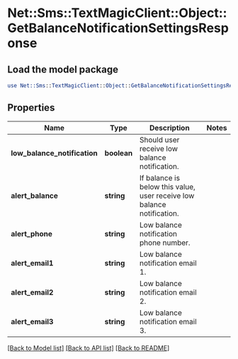 # Net::Sms::TextMagicClient::Object::GetBalanceNotificationSettingsResponse

## Load the model package
```perl
use Net::Sms::TextMagicClient::Object::GetBalanceNotificationSettingsResponse;
```

## Properties
Name | Type | Description | Notes
------------ | ------------- | ------------- | -------------
**low_balance_notification** | **boolean** | Should user receive low balance notification. | 
**alert_balance** | **string** | If balance is below this value, user receive low balance notification. | 
**alert_phone** | **string** | Low balance notification phone number. | 
**alert_email1** | **string** | Low balance notification email 1. | 
**alert_email2** | **string** | Low balance notification email 2. | 
**alert_email3** | **string** | Low balance notification email 3. | 

[[Back to Model list]](../README.md#documentation-for-models) [[Back to API list]](../README.md#documentation-for-api-endpoints) [[Back to README]](../README.md)


